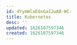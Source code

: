 ```yaml
---
id: 4YymWlaEQxGaI2wAB-WC-
title: Kubernetes
desc: ''
updated: 1626107597346
created: 1626107597346
---
```


